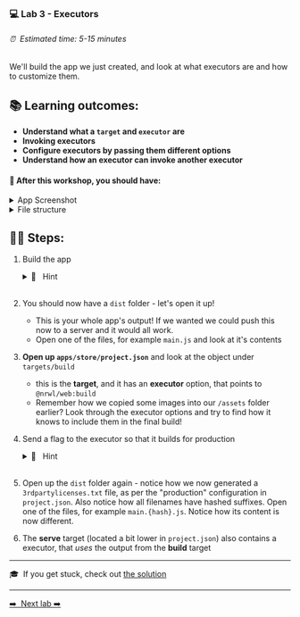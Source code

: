 ### 💻 Lab 3 - Executors

###### ⏰ &nbsp;Estimated time: 5-15 minutes

We'll build the app we just created, and look at what executors are and how to customize them.

## 📚 Learning outcomes:

- **Understand what a `target` and `executor` are**
- **Invoking executors**
- **Configure executors by passing them different options**
- **Understand how an executor can invoke another executor**

#### 📲 After this workshop, you should have:

<details>
  <summary>App Screenshot</summary>
  <img src="../assets/lab3_screenshot.png" width="500" alt="screenshot of lab3 result">
</details>

<details>
  <summary>File structure</summary>
  <img src="../assets/lab3_directory-structure.png" height="700" alt="lab3 file structure">
</details>

## 🏋️‍♀️ Steps:

1. Build the app

   <details>
   <summary>🐳 &nbsp;&nbsp;Hint</summary>
   <img src="../assets/lab3_build_cmds.png" alt="Nx executor command structure">
   </details><br />

2. You should now have a `dist` folder - let's open it up!

   - This is your whole app's output! If we wanted we could push this now to a server and it would all work.
   - Open one of the files, for example `main.js` and look at it's contents
     <br />

3. **Open up `apps/store/project.json`** and look at the object under `targets/build`

   - this is the **target**, and it has an **executor** option, that points to `@nrwl/web:build`
   - Remember how we copied some images into our `/assets` folder earlier? Look through the executor options and try to find how it knows to include them in the final build!
     <br />

4. Send a flag to the executor so that it builds for production

   <details>
   <summary>🐳 &nbsp;&nbsp;Hint</summary>

   `--configuration=production`

   </details><br />

5. Open up the `dist` folder again - notice how we now generated a `3rdpartylicenses.txt` file, as per the "production" configuration in `project.json`. Also notice how all filenames have hashed suffixes. Open one of the files, for example `main.{hash}.js`. Notice how its content is now different.
   <br />

6. The **serve** target (located a bit lower in `project.json`) also contains a executor, that _uses_ the output from the **build** target
   <br />

---

🎓&nbsp;&nbsp;If you get stuck, check out [the solution](SOLUTION.md)

---

[➡️ &nbsp;Next lab ➡️](../lab3.1/LAB.md)
